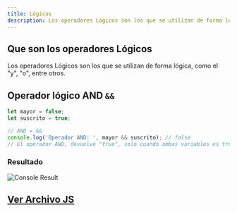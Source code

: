 ```yaml
---
title: Lógicos
description: Los operadores Lógicos son los que se utilizan de forma lógica, como el "y", "o", entre otros.
---
```


## Que son los operadores Lógicos
Los operadores Lógicos son los que se utilizan de forma lógica, como el "y", "o", entre otros.

## Operador lógico AND `&&` 
```js {5} title="04-logicos.js (AND "&&")"
let mayor = false;
let suscrito = true;

// AND = &&
console.log('Operador AND: ', mayor && suscrito); // false
// El operador AND, devuelve "true", solo cuando ambas variables es true, si alguna de estas es false, el operador AND, devuelve "false"
```
### Resultado
![Console Result](/img/02-operadores/04-logicos-1.png)

## [Ver Archivo JS](/js/02-operadores/05-falsy.js)
